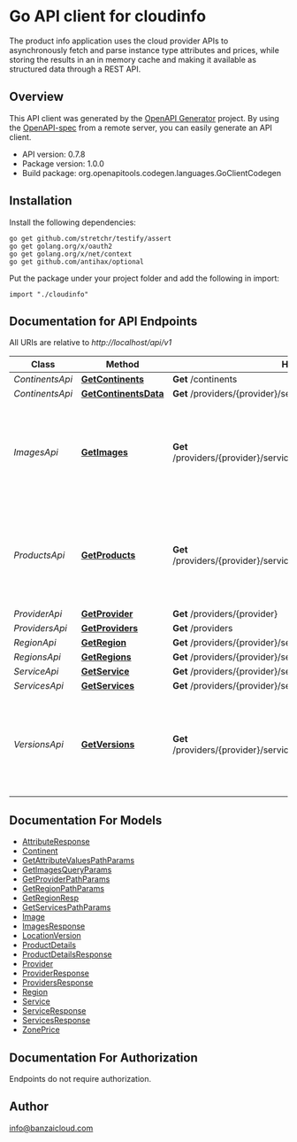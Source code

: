 # Go API client for cloudinfo

The product info application uses the cloud provider APIs to asynchronously fetch and parse instance type attributes and prices, while storing the results in an in memory cache and making it available as structured data through a REST API.

## Overview
This API client was generated by the [OpenAPI Generator](https://openapi-generator.tech) project.  By using the [OpenAPI-spec](https://www.openapis.org/) from a remote server, you can easily generate an API client.

- API version: 0.7.8
- Package version: 1.0.0
- Build package: org.openapitools.codegen.languages.GoClientCodegen

## Installation

Install the following dependencies:
```
go get github.com/stretchr/testify/assert
go get golang.org/x/oauth2
go get golang.org/x/net/context
go get github.com/antihax/optional
```

Put the package under your project folder and add the following in import:
```golang
import "./cloudinfo"
```

## Documentation for API Endpoints

All URIs are relative to *http://localhost/api/v1*

Class | Method | HTTP request | Description
------------ | ------------- | ------------- | -------------
*ContinentsApi* | [**GetContinents**](docs/ContinentsApi.md#getcontinents) | **Get** /continents | 
*ContinentsApi* | [**GetContinentsData**](docs/ContinentsApi.md#getcontinentsdata) | **Get** /providers/{provider}/services/{service}/continents | 
*ImagesApi* | [**GetImages**](docs/ImagesApi.md#getimages) | **Get** /providers/{provider}/services/{service}/regions/{region}/images | Provides a list of available images on a given provider in a specific region for a service.
*ProductsApi* | [**GetProducts**](docs/ProductsApi.md#getproducts) | **Get** /providers/{provider}/services/{service}/regions/{region}/products | Provides a list of available machine types on a given provider in a specific region.
*ProviderApi* | [**GetProvider**](docs/ProviderApi.md#getprovider) | **Get** /providers/{provider} | 
*ProvidersApi* | [**GetProviders**](docs/ProvidersApi.md#getproviders) | **Get** /providers | 
*RegionApi* | [**GetRegion**](docs/RegionApi.md#getregion) | **Get** /providers/{provider}/services/{service}/regions/{region} | 
*RegionsApi* | [**GetRegions**](docs/RegionsApi.md#getregions) | **Get** /providers/{provider}/services/{service}/regions | 
*ServiceApi* | [**GetService**](docs/ServiceApi.md#getservice) | **Get** /providers/{provider}/services/{service} | 
*ServicesApi* | [**GetServices**](docs/ServicesApi.md#getservices) | **Get** /providers/{provider}/services | 
*VersionsApi* | [**GetVersions**](docs/VersionsApi.md#getversions) | **Get** /providers/{provider}/services/{service}/regions/{region}/versions | Provides a list of available versions on a given provider in a specific region for a service.


## Documentation For Models

 - [AttributeResponse](docs/AttributeResponse.md)
 - [Continent](docs/Continent.md)
 - [GetAttributeValuesPathParams](docs/GetAttributeValuesPathParams.md)
 - [GetImagesQueryParams](docs/GetImagesQueryParams.md)
 - [GetProviderPathParams](docs/GetProviderPathParams.md)
 - [GetRegionPathParams](docs/GetRegionPathParams.md)
 - [GetRegionResp](docs/GetRegionResp.md)
 - [GetServicesPathParams](docs/GetServicesPathParams.md)
 - [Image](docs/Image.md)
 - [ImagesResponse](docs/ImagesResponse.md)
 - [LocationVersion](docs/LocationVersion.md)
 - [ProductDetails](docs/ProductDetails.md)
 - [ProductDetailsResponse](docs/ProductDetailsResponse.md)
 - [Provider](docs/Provider.md)
 - [ProviderResponse](docs/ProviderResponse.md)
 - [ProvidersResponse](docs/ProvidersResponse.md)
 - [Region](docs/Region.md)
 - [Service](docs/Service.md)
 - [ServiceResponse](docs/ServiceResponse.md)
 - [ServicesResponse](docs/ServicesResponse.md)
 - [ZonePrice](docs/ZonePrice.md)


## Documentation For Authorization
 Endpoints do not require authorization.


## Author

info@banzaicloud.com

